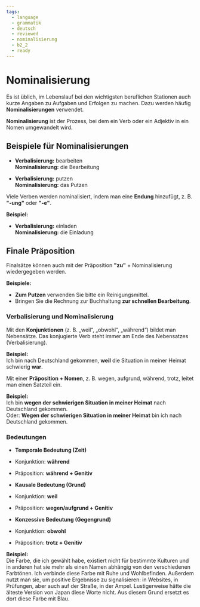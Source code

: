 ```yaml
---
tags:
  - language
  - grammatik
  - deutsch
  - reviewed
  - nominalisierung
  - b2_2
  - ready
---
```


# Nominalisierung  

Es ist üblich, im Lebenslauf bei den wichtigsten beruflichen Stationen auch kurze Angaben zu Aufgaben und Erfolgen zu machen. Dazu werden häufig __Nominalisierungen__ verwendet.  

__Nominalisierung__ ist der Prozess, bei dem ein Verb oder ein Adjektiv in ein Nomen umgewandelt wird.

## Beispiele für Nominalisierungen

- __Verbalisierung:__ bearbeiten  
  __Nominalisierung:__ die Bearbeitung  

- __Verbalisierung:__ putzen  
  __Nominalisierung:__ das Putzen  

Viele Verben werden nominalisiert, indem man eine __Endung__ hinzufügt, z. B. __"-ung"__ oder __"-e"__.  

__Beispiel:__

- __Verbalisierung:__ einladen  
  __Nominalisierung:__ die Einladung  

## Finale Präposition

Finalsätze können auch mit der Präposition __"zu"__ + Nominalisierung wiedergegeben werden.  

__Beispiele:__  

- __Zum Putzen__ verwenden Sie bitte ein Reinigungsmittel.  
- Bringen Sie die Rechnung zur Buchhaltung __zur schnellen Bearbeitung__.

### Verbalisierung und Nominalisierung

Mit den __Konjunktionen__ (z. B. „weil“, „obwohl“, „während“) bildet man Nebensätze. Das konjugierte Verb steht immer am Ende des Nebensatzes (Verbalisierung).  

__Beispiel:__  
Ich bin nach Deutschland gekommen, __weil__ die Situation in meiner Heimat schwierig __war__.  

Mit einer __Präposition + Nomen__, z. B. wegen, aufgrund, während, trotz, leitet man einen Satzteil ein.  

__Beispiel:__  
Ich bin __wegen der schwierigen Situation in meiner Heimat__ nach Deutschland gekommen.  
Oder: __Wegen der schwierigen Situation in meiner Heimat__ bin ich nach Deutschland gekommen.  

### Bedeutungen

- __Temporale Bedeutung (Zeit)__  
- Konjunktion: __während__  
- Präposition: __während + Genitiv__  

- __Kausale Bedeutung (Grund)__  
- Konjunktion: __weil__  
- Präposition: __wegen/aufgrund + Genitiv__  

- __Konzessive Bedeutung (Gegengrund)__  
- Konjunktion: __obwohl__  
- Präposition: __trotz + Genitiv__  

__Beispiel:__  
Die Farbe, die ich gewählt habe, existiert nicht für bestimmte Kulturen und in anderen hat sie mehr als einen Namen abhängig von den verschiedenen Farbtönen. Ich verbinde diese Farbe mit Ruhe und Wohlbefinden. Außerdem nutzt man sie, um positive Ergebnisse zu signalisieren: in Websites, in Prüfungen, aber auch auf der Straße, in der Ampel. Lustigerweise hätte die älteste Version von Japan diese Worte nicht. Aus diesem Grund ersetzt es dort diese Farbe mit Blau.
